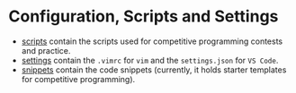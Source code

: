 # Configuration, Scripts and Settings


- [scripts](/scripts/) contain the scripts used for competitive programming contests and practice.
- [settings](/settings/) contain the `.vimrc` for `vim` and the `settings.json` for `VS Code`.
- [snippets](/snippets/) contain the code snippets (currently, it holds starter templates for competitive programming).
